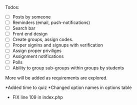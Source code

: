 
Todos:
- [ ] Posts by someone
- [ ] Reminders (email, push-notifications)
- [ ] Search bar
- [ ] Front end design
- [ ] Create groups, assign codes. 
- [ ] Proper signins and signups with verification
- [ ] Assign proper priviliges
- [ ] Assignment notifications
- [ ] Polls
- [ ] Ability to group sub-groups within groups by students

More will be added as requirements are explored.

*Added time to quiz
*Changed option names in options table
* FIX line 109 in index.php